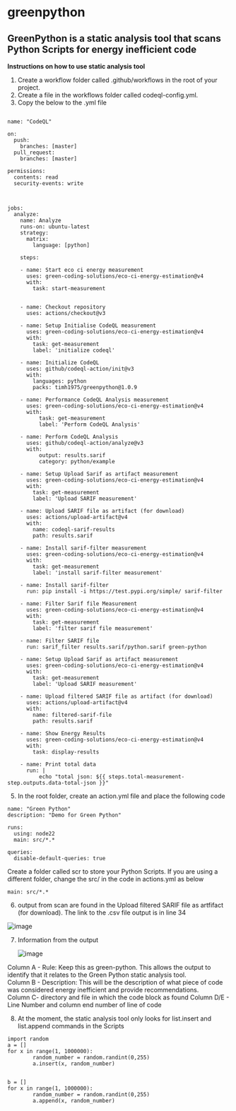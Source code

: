 # greenpython #

## GreenPython is a static analysis tool that scans Python Scripts for energy inefficient code ##

**Instructions on how to use static analysis tool**

1.  Create a workflow folder called .github/workflows in the root of your project.
2.  Create a file in the workflows folder called codeql-config.yml.
3.  Copy the below to the .yml file


```

name: "CodeQL"

on:
  push:
    branches: [master]
  pull_request:
    branches: [master]

permissions:
  contents: read
  security-events: write



jobs:
  analyze:
    name: Analyze
    runs-on: ubuntu-latest
    strategy:
      matrix:
        language: [python]

    steps:

    - name: Start eco ci energy measurement
      uses: green-coding-solutions/eco-ci-energy-estimation@v4
      with:
        task: start-measurement

    
    - name: Checkout repository
      uses: actions/checkout@v3

    - name: Setup Initialise CodeQL measurement
      uses: green-coding-solutions/eco-ci-energy-estimation@v4
      with:
        task: get-measurement
        label: 'initialize codeql'  

    - name: Initialize CodeQL
      uses: github/codeql-action/init@v3
      with:
        languages: python
        packs: timh1975/greenpython@1.0.9
    
    - name: Performance CodeQL Analysis measurement
      uses: green-coding-solutions/eco-ci-energy-estimation@v4
      with:
          task: get-measurement
          label: 'Perform CodeQL Analysis'  

    - name: Perform CodeQL Analysis
      uses: github/codeql-action/analyze@v3
      with:
          output: results.sarif 
          category: python/example

    - name: Setup Upload Sarif as artifact measurement
      uses: green-coding-solutions/eco-ci-energy-estimation@v4
      with:
        task: get-measurement
        label: 'Upload SARIF measurement'       
         
    - name: Upload SARIF file as artifact (for download)
      uses: actions/upload-artifact@v4
      with:
        name: codeql-sarif-results
        path: results.sarif  

    - name: Install sarif-filter measurement
      uses: green-coding-solutions/eco-ci-energy-estimation@v4
      with:
        task: get-measurement
        label: 'install sarif-filter measurement'      
 
    - name: Install sarif-filter
      run: pip install -i https://test.pypi.org/simple/ sarif-filter

    - name: Filter Sarif file Measurement
      uses: green-coding-solutions/eco-ci-energy-estimation@v4
      with:
        task: get-measurement
        label: 'filter sarif file measurement'

    - name: Filter SARIF file
      run: sarif_filter results.sarif/python.sarif green-python

    - name: Setup Upload Sarif as artifact measurement
      uses: green-coding-solutions/eco-ci-energy-estimation@v4
      with:
        task: get-measurement
        label: 'Upload SARIF measurement'      

    - name: Upload filtered SARIF file as artifact (for download)
      uses: actions/upload-artifact@v4
      with:
        name: filtered-sarif-file
        path: results.sarif

    - name: Show Energy Results
      uses: green-coding-solutions/eco-ci-energy-estimation@v4
      with:
        task: display-results

    - name: Print total data
      run: |
          echo "total json: ${{ steps.total-measurement-step.outputs.data-total-json }}"    

```    
        

5. In the root folder, create an action.yml file and place the following code

```
name: "Green Python"
description: "Demo for Green Python"

runs:
  using: node22
  main: src/*.*

queries:
  disable-default-queries: true
```

Create a folder called scr to store your Python Scripts.  If you are using a different folder, change the src/ in the code in actions.yml as below

```
main: src/*.*   
```        
        

6. output from scan are found in the Upload filtered SARIF file as artfifact (for download). The link to the .csv file output is in line 34

![image](https://github.com/user-attachments/assets/881aa1e2-a9fb-457c-a671-19c515b2e2aa)


7. Information from the output

   ![image](https://github.com/user-attachments/assets/713c1daa-4127-4392-9618-460bfb389668)

Column A - Rule:  Keep this as green-python. This allows the output to identify that it relates to the Green Python static analysis tool.  
Column B - Description: This will be the description of what piece of code was considered energy inefficient and provide recommendations.  
Column C-  directory and file in which the code block as found
Column D/E - Line Number and column end number of line of code

8.  At the moment, the static analysis tool only looks for list.insert and list.append commands in the Scripts
```
import random
a = []
for x in range(1, 1000000):
        random_number = random.randint(0,255)
        a.insert(x, random_number)


b = []
for x in range(1, 1000000):
        random_number = random.randint(0,255)
        a.append(x, random_number)

```
